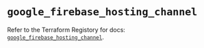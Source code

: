 # `google_firebase_hosting_channel`

Refer to the Terraform Registory for docs: [`google_firebase_hosting_channel`](https://registry.terraform.io/providers/hashicorp/google-beta/4.67.0/docs/resources/google_firebase_hosting_channel).
